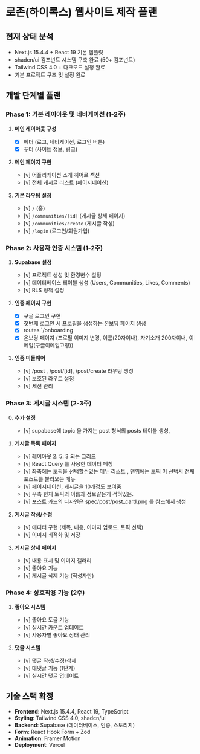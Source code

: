 # 로존(하이록스) 웹사이트 제작 플랜

## **현재 상태 분석**

- Next.js 15.4.4 + React 19 기본 템플릿
- shadcn/ui 컴포넌트 시스템 구축 완료 (50+ 컴포넌트)
- Tailwind CSS 4.0 + 다크모드 설정 완료
- 기본 프로젝트 구조 및 설정 완료

## **개발 단계별 플랜**

### **Phase 1: 기본 레이아웃 및 네비게이션 (1-2주)**

1. **메인 레이아웃 구성**

   - [x] 헤더 (로고, 네비게이션, 로그인 버튼)
   - [x] 푸터 (사이트 정보, 링크)

2. **메인 페이지 구현**

   - [v] 어플리케이션 소개 히어로 섹션
   - [v] 전체 게시글 리스트 (페이지네이션)

3. **기본 라우팅 설정**
   - [v] `/` (홈)
   - [v] `/communities/[id]` (게시글 상세 페이지)
   - [v] `/communities/create` (게시글 작성)
   - [v] `/login` (로그인/회원가입)

### **Phase 2: 사용자 인증 시스템 (1-2주)**

1. **Supabase 설정**

   - [v] 프로젝트 생성 및 환경변수 설정
   - [v] 데이터베이스 테이블 생성 (Users, Communities, Likes, Comments)
   - [v] RLS 정책 설정

2. **인증 페이지 구현**

   - [x] 구글 로그인 구현
   - [x] 첫번째 로그인 시 프로필을 생성하는 온보딩 페이지 생성
   - [x] routes `/onboarding
   - [x] 온보딩 페이지 (프로필 이미지 변경, 이름(20자이내), 자기소개 200자이내, 이메일(구글이메일고정))

3. **인증 미들웨어**
   - [v] /post , /post/[id], /post/create 라우팅 생성
   - [v] 보호된 라우트 설정
   - [v] 세션 관리

### **Phase 3: 게시글 시스템 (2-3주)**

0. **추가 설정**

   - [v] supabase에 topic 을 가지는 post 형식의 posts 테이블 생성,

1. **게시글 목록 페이지**

   - [v] 레이아웃 2: 5: 3 되는 그리드
   - [v] React Query 를 사용한 데이터 페칭
   - [v] 좌측에는 토픽을 선택할수있는 메뉴 리스트 , 맨위에는 토픽 미 선택시 전체 포스트를 불러오는 메뉴
   - [v] 페이지네이션, 게시글을 10개정도 보여줌
   - [v] 우측 현재 토픽의 이름과 정보같은게 적혀있음.
   - [v] 포스트 카드의 디자인은 spec/post/post_card.png 를 참조해서 생성

2. **게시글 작성/수정**

   - [v] 에디터 구현 (제목, 내용, 이미지 업로드, 토픽 선택)
   - [v] 이미지 최적화 및 저장

3. **게시글 상세 페이지**
   - [v] 내용 표시 및 이미지 갤러리
   - [v] 좋아요 기능
   - [v] 게시글 삭제 기능 (작성자만)

### **Phase 4: 상호작용 기능 (2주)**

1. **좋아요 시스템**

   - [v] 좋아요 토글 기능
   - [v] 실시간 카운트 업데이트
   - [v] 사용자별 좋아요 상태 관리

2. **댓글 시스템**
   - [v] 댓글 작성/수정/삭제
   - [v] 대댓글 기능 (1단계)
   - [v] 실시간 댓글 업데이트

## **기술 스택 확정**

- **Frontend**: Next.js 15.4.4, React 19, TypeScript
- **Styling**: Tailwind CSS 4.0, shadcn/ui
- **Backend**: Supabase (데이터베이스, 인증, 스토리지)
- **Form**: React Hook Form + Zod
- **Animation**: Framer Motion
- **Deployment**: Vercel
